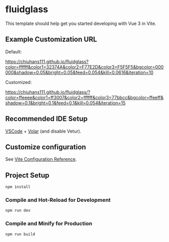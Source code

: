 # fluidglass

This template should help get you started developing with Vue 3 in Vite.

## Example Customization URL

Default:

https://chiuhans111.github.io/fluidglass?color=ffffff&color1=32374A&color2=F77E2D&color3=F5F5F5&bgcolor=000000&shadow=0.05&bright=0.05&feed=0.054&kill=0.0616&iteration=10

Customized:

https://chiuhans111.github.io/fluidglass/?color=ffeeee&color1=ff3007&color2=ffffff&color3=77bbcc&bgcolor=ffeeff&shadow=0.1&bright=0.1&feed=0.1&kill=0.054&iteration=15

## Recommended IDE Setup

[VSCode](https://code.visualstudio.com/) + [Volar](https://marketplace.visualstudio.com/items?itemName=Vue.volar) (and disable Vetur).

## Customize configuration

See [Vite Configuration Reference](https://vite.dev/config/).

## Project Setup

```sh
npm install
```

### Compile and Hot-Reload for Development

```sh
npm run dev
```

### Compile and Minify for Production

```sh
npm run build
```
